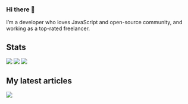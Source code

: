 ### Hi there 👋

I’m a developer who loves JavaScript and open-source community, and working as a top-rated freelancer.

## Stats
<a href="#"><img src="https://readme.rocks/api/view/641b5deaa6550999ac4331d0" /></a>
<a href="https://stackoverflow.com/users/8574166/sametcodes"><img src="https://readme.rocks/api/view/641b5e30a6550999ac4331d2" /></a>
<a href="https://codewars.com/users/sametcodes"><img src="https://readme.rocks/api/view?queryConfig%5Busername%5D=sametcodes&id=641b2efa3e90e7e555cdacd7" /></a>

## My latest articles
<a href="https://dev.to/sametcodes">
   <img src="https://readme.rocks/api/view?queryConfig%5Busername%5D=sametcodes&queryConfig%5Bcount%5D=3&id=641c6e78c50c62ccdb646278" />
</a>

